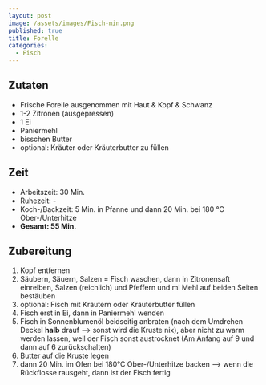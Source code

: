 ```yaml
---
layout: post
image: /assets/images/Fisch-min.png
published: true
title: Forelle
categories:
  - Fisch
---
```

## **Zutaten**

* Frische Forelle ausgenommen mit Haut & Kopf & Schwanz
* 1-2 Zitronen (ausgepressen)
* 1 Ei
* Paniermehl
* bisschen Butter
* optional: Kräuter oder Kräuterbutter zu füllen

## **Zeit**

* Arbeitszeit: 30 Min.
* Ruhezeit: -
* Koch-/Backzeit: 5 Min. in Pfanne und dann 20 Min. bei 180 &deg;C Ober-/Unterhitze
* **Gesamt: 55 Min.**

## **Zubereitung**

1. Kopf entfernen
2. Säubern, Säuern, Salzen = Fisch waschen, dann in Zitronensaft einreiben, Salzen (reichlich) und Pfeffern und mi Mehl auf beiden Seiten bestäuben
3. optional: Fisch mit Kräutern oder Kräuterbutter füllen
4. Fisch erst in Ei, dann in Paniermehl wenden
5. Fisch in Sonnenblumenöl beidseitig anbraten (nach dem Umdrehen Deckel **halb** drauf --&gt; sonst wird die Kruste nix), aber nicht zu warm werden lassen, weil der Fisch sonst austrocknet (Am Anfang auf 9 und dann auf 6 zurückschalten)
6. Butter auf die Kruste legen
7. dann 20 Min. im Ofen bei 180&deg;C Ober-/Unterhitze backen --&gt; wenn die Rückflosse rausgeht, dann ist der Fisch fertig
